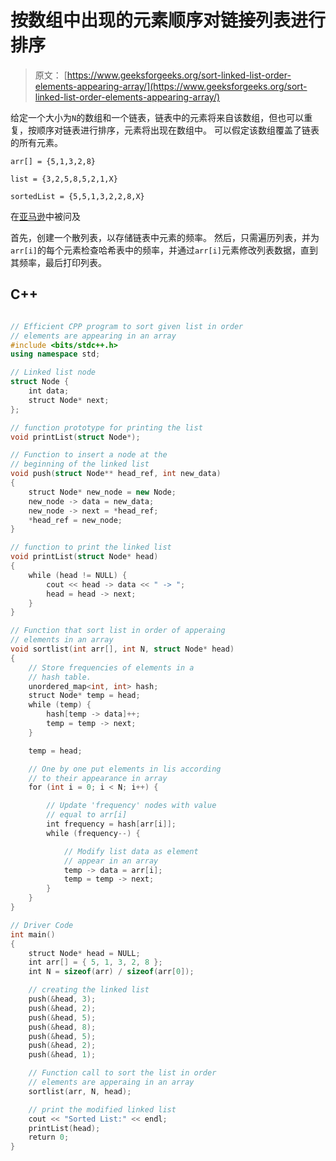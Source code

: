 # 按数组中出现的元素顺序对链接列表进行排序

> 原文： [https://www.geeksforgeeks.org/sort-linked-list-order-elements-appearing-array/](https://www.geeksforgeeks.org/sort-linked-list-order-elements-appearing-array/)

给定一个大小为`N`的数组和一个链表，链表中的元素将来自该数组，但也可以重复，按顺序对链表进行排序，元素将出现在数组中。 可以假定该数组覆盖了链表的所有元素。

```
arr[] = {5,1,3,2,8}

list = {3,2,5,8,5,2,1,X}

sortedList = {5,5,1,3,2,2,8,X}
```

在[亚马逊](https://www.geeksforgeeks.org/amazon-interview-experience-set-424-sde-2/)中被问及



首先，创建一个散列表，以存储链表中元素的频率。 然后，只需遍历列表，并为`arr[i]`的每个元素检查哈希表中的频率，并通过`arr[i]`元素修改列表数据，直到其频率，最后打印列表。

## C++ 

```cpp

// Efficient CPP program to sort given list in order 
// elements are appearing in an array 
#include <bits/stdc++.h> 
using namespace std; 

// Linked list node 
struct Node { 
    int data; 
    struct Node* next; 
}; 

// function prototype for printing the list 
void printList(struct Node*); 

// Function to insert a node at the 
// beginning of the linked list 
void push(struct Node** head_ref, int new_data) 
{ 
    struct Node* new_node = new Node; 
    new_node -> data = new_data; 
    new_node -> next = *head_ref; 
    *head_ref = new_node; 
} 

// function to print the linked list 
void printList(struct Node* head) 
{ 
    while (head != NULL) { 
        cout << head -> data << " -> "; 
        head = head -> next; 
    } 
} 

// Function that sort list in order of apperaing 
// elements in an array 
void sortlist(int arr[], int N, struct Node* head) 
{ 
    // Store frequencies of elements in a 
    // hash table. 
    unordered_map<int, int> hash; 
    struct Node* temp = head; 
    while (temp) {         
        hash[temp -> data]++; 
        temp = temp -> next; 
    } 

    temp = head; 

    // One by one put elements in lis according 
    // to their appearance in array 
    for (int i = 0; i < N; i++) {         

        // Update 'frequency' nodes with value  
        // equal to arr[i] 
        int frequency = hash[arr[i]]; 
        while (frequency--) { 

            // Modify list data as element  
            // appear in an array 
            temp -> data = arr[i]; 
            temp = temp -> next; 
        } 
    } 
} 

// Driver Code 
int main() 
{ 
    struct Node* head = NULL; 
    int arr[] = { 5, 1, 3, 2, 8 }; 
    int N = sizeof(arr) / sizeof(arr[0]); 

    // creating the linked list 
    push(&head, 3); 
    push(&head, 2); 
    push(&head, 5); 
    push(&head, 8); 
    push(&head, 5); 
    push(&head, 2); 
    push(&head, 1); 

    // Function call to sort the list in order 
    // elements are apperaing in an array 
    sortlist(arr, N, head); 

    // print the modified linked list 
    cout << "Sorted List:" << endl; 
    printList(head); 
    return 0; 
} 

```